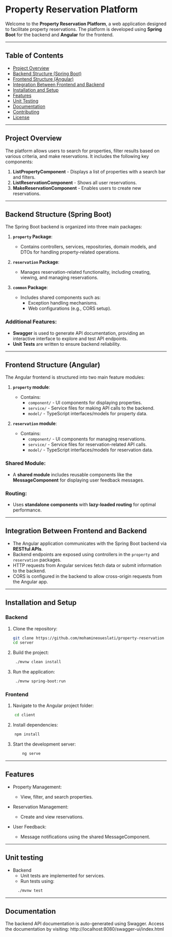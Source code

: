 # Property Reservation Platform

Welcome to the **Property Reservation Platform**, a web application designed to facilitate property reservations. The platform is developed using **Spring Boot** for the backend and **Angular** for the frontend.

---

## Table of Contents

- [Project Overview](#project-overview)
- [Backend Structure (Spring Boot)](#backend-structure-spring-boot)
- [Frontend Structure (Angular)](#frontend-structure-angular)
- [Integration Between Frontend and Backend](#integration-between-frontend-and-backend)
- [Installation and Setup](#installation-and-setup)
- [Features](#features)
- [Unit Testing](#unit-testing)
- [Documentation](#documentation)
- [Contributing](#contributing)
- [License](#license)

---

## Project Overview

The platform allows users to search for properties, filter results based on various criteria, and make reservations. It includes the following key components:

1. **ListPropertyComponent** - Displays a list of properties with a search bar and filters.
2. **ListReservationComponent** - Shows all user reservations.
3. **MakeReservationComponent** - Enables users to create new reservations.

---

## Backend Structure (Spring Boot)

The Spring Boot backend is organized into three main packages:

1. **`property` Package**:

   - Contains controllers, services, repositories, domain models, and DTOs for handling property-related operations.

2. **`reservation` Package**:

   - Manages reservation-related functionality, including creating, viewing, and managing reservations.

3. **`common` Package**:
   - Includes shared components such as:
     - Exception handling mechanisms.
     - Web configurations (e.g., CORS setup).

### Additional Features:

- **Swagger** is used to generate API documentation, providing an interactive interface to explore and test API endpoints.
- **Unit Tests** are written to ensure backend reliability.

---

## Frontend Structure (Angular)

The Angular frontend is structured into two main feature modules:

1. **`property` module**:

   - Contains:
     - `component/` - UI components for displaying properties.
     - `service/` - Service files for making API calls to the backend.
     - `model/` - TypeScript interfaces/models for property data.

2. **`reservation` module**:
   - Contains:
     - `component/` - UI components for managing reservations.
     - `service/` - Service files for reservation-related API calls.
     - `model/` - TypeScript interfaces/models for reservation data.

### Shared Module:

- A **shared module** includes reusable components like the **MessageComponent** for displaying user feedback messages.

### Routing:

- Uses **standalone components** with **lazy-loaded routing** for optimal performance.

---

## Integration Between Frontend and Backend

- The Angular application communicates with the Spring Boot backend via **RESTful APIs**.
- Backend endpoints are exposed using controllers in the `property` and `reservation` packages.
- HTTP requests from Angular services fetch data or submit information to the backend.
- CORS is configured in the backend to allow cross-origin requests from the Angular app.

---

## Installation and Setup

### Backend

1. Clone the repository:
   ```bash
   git clone https://github.com/mohamineoueslati/property-reservation
   cd server
   ```
2. Build the project:
   ```bash
    ./mvnw clean install
   ```
3. Run the application:
   ```bash
    ./mvnw spring-boot:run
   ```

### Frontend

1. Navigate to the Angular project folder:

```bash
    cd client
```

2. Install dependencies:

```bash
    npm install
```

3. Start the development server:
   ```bash
       ng serve
   ```

---

## Features

- Property Management:

  - View, filter, and search properties.

- Reservation Management:

  - Create and view reservations.

- User Feedback:
  - Message notifications using the shared MessageComponent.

---

## Unit testing

- Backend
  - Unit tests are implemented for services.
  - Run tests using:
  ```bash
    ./mvnw test
  ```

---

## Documentation

The backend API documentation is auto-generated using Swagger. Access the documentation by visiting: http://localhost:8080/swagger-ui/index.html
